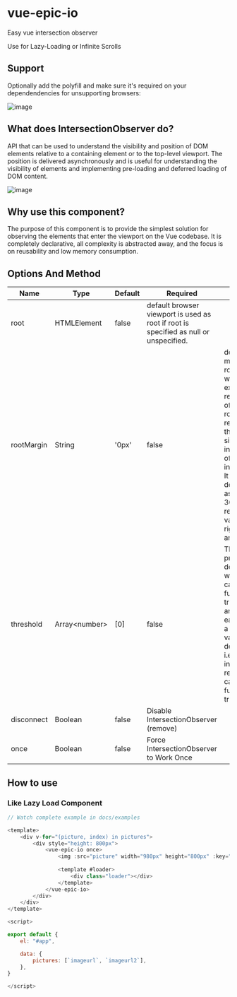 # vue-epic-io
Easy vue intersection observer

Use for Lazy-Loading or Infinite Scrolls

## Support
Optionally add the polyfill and make sure it's required on your dependendencies for unsupporting browsers:

![image](https://user-images.githubusercontent.com/37227357/108386835-a4fc4880-71d2-11eb-82ca-9b5824b2c310.png)


## What does IntersectionObserver do?

API that can be used to understand the visibility and position of DOM elements relative to a containing element or to the top-level viewport. The position is delivered asynchronously and is useful for understanding the visibility of elements and implementing pre-loading and deferred loading of DOM content.

![image](https://user-images.githubusercontent.com/37227357/108387360-22c05400-71d3-11eb-8aa0-19e65cbf24b0.png)


## Why use this component?

The purpose of this component is to provide the simplest solution for observing the elements that enter the viewport on the Vue codebase. It is completely declarative, all complexity is abstracted away, and the focus is on reusability and low memory consumption.


## Options And Method
| Name       | Type           | Default | Required                                                                              | Description                                                                                                                                                                                                                                                                                            |
| ---------- | -------------- | ------- | ------------------------------------------------------------------------------------- | ------------------------------------------------------------------------------------------------------------------------------------------------------------------------------------------------------------------------------------------------------------------------------------------------------ |
| root       | HTMLElement    | false   | default browser viewport is used as root if root is specified as null or unspecified. |
| rootMargin | String         | '0px'   | false                                                                                 | defines the margin of the root element, which is used to expand or reduce the size of the rootBounds rectangle and thus affects the size of the intersection area of the intersectionRect. It uses CSS definitions such as 10px 20px 30px 40px to represent the values of top, right, bottom and left. |
| threshold  | Array\<number> | [0]     | false                                                                                 | The threshold property determines when the callback function is triggered. It is an array where each member is a threshold value, which defaults to [0], i.e. when the intersectionRatio reaches 0, the callback function is triggered.                                                                |
| disconnect | Boolean        | false   | Disable IntersectionObserver (remove)                                                 |
| once       | Boolean        | false   | Force IntersectionObserver to Work Once                                               |


## How to use

### Like Lazy Load Component

```js
// Watch complete example in docs/examples

<template>
    <div v-for="(picture, index) in pictures">
        <div style="height: 800px">
            <vue-epic-io once>                
                <img :src="picture" width="980px" height="800px" :key="index" />
                
                <template #loader>
                    <div class="loader"></div>
                </template>
            </vue-epic-io>
        </div>
    </div>
</template>

<script>

export default {
    el: "#app",

    data: {
        pictures: [`imageurl`, `imageurl2`],
    },
}

</script>


```

